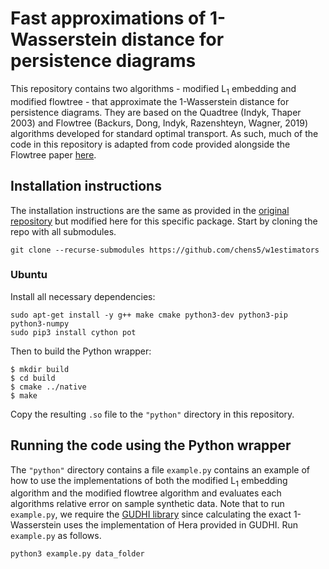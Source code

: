 # Fast approximations of 1-Wasserstein distance for persistence diagrams

This repository contains two algorithms - modified L<sub>1</sub> embedding and modified flowtree - that approximate the 1-Wasserstein distance for persistence diagrams. 
They are based on the Quadtree (Indyk, Thaper 2003) and Flowtree (Backurs, Dong, Indyk, Razenshteyn, Wagner, 2019) algorithms developed for standard optimal transport. 
As such, much of the code in this repository is adapted from code provided alongside the Flowtree paper [here](https://github.com/ilyaraz/ot_estimators). 

## Installation instructions
The installation instructions are the same as provided in the [original repository](https://github.com/ilyaraz/ot_estimators) but modified here for this specific package.
Start by cloning the repo with all submodules.

    git clone --recurse-submodules https://github.com/chens5/w1estimators
    
### Ubuntu
Install all necessary dependencies:

    sudo apt-get install -y g++ make cmake python3-dev python3-pip python3-numpy
    sudo pip3 install cython pot

Then to build the Python wrapper:

    $ mkdir build
    $ cd build
    $ cmake ../native
    $ make
Copy the resulting `.so` file to the `"python"` directory in this repository.

## Running the code using the Python wrapper
The `"python"` directory contains a file `example.py` contains an example of how to use the implementations of both the modified L<sub>1</sub> embedding algorithm and the modified flowtree algorithm and evaluates each algorithms relative error on sample synthetic data. Note that to run `example.py`, we require the [GUDHI library](https://gudhi.inria.fr/) since calculating the exact 1-Wasserstein uses the implementation of Hera provided in GUDHI. Run `example.py` as follows.

    python3 example.py data_folder 
    
